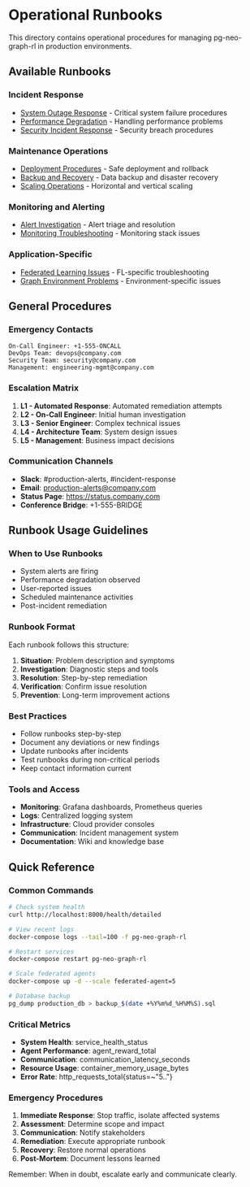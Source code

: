 # Operational Runbooks

This directory contains operational procedures for managing pg-neo-graph-rl in production environments.

## Available Runbooks

### Incident Response
- [System Outage Response](incident-response.md) - Critical system failure procedures
- [Performance Degradation](performance-issues.md) - Handling performance problems
- [Security Incident Response](security-incidents.md) - Security breach procedures

### Maintenance Operations  
- [Deployment Procedures](deployment.md) - Safe deployment and rollback
- [Backup and Recovery](backup-recovery.md) - Data backup and disaster recovery
- [Scaling Operations](scaling.md) - Horizontal and vertical scaling

### Monitoring and Alerting
- [Alert Investigation](alert-investigation.md) - Alert triage and resolution
- [Monitoring Troubleshooting](monitoring-troubleshooting.md) - Monitoring stack issues

### Application-Specific
- [Federated Learning Issues](federated-learning.md) - FL-specific troubleshooting
- [Graph Environment Problems](graph-environments.md) - Environment-specific issues

## General Procedures

### Emergency Contacts
```
On-Call Engineer: +1-555-ONCALL
DevOps Team: devops@company.com  
Security Team: security@company.com
Management: engineering-mgmt@company.com
```

### Escalation Matrix
1. **L1 - Automated Response**: Automated remediation attempts
2. **L2 - On-Call Engineer**: Initial human investigation  
3. **L3 - Senior Engineer**: Complex technical issues
4. **L4 - Architecture Team**: System design issues
5. **L5 - Management**: Business impact decisions

### Communication Channels
- **Slack**: #production-alerts, #incident-response
- **Email**: production-alerts@company.com
- **Status Page**: https://status.company.com
- **Conference Bridge**: +1-555-BRIDGE

## Runbook Usage Guidelines

### When to Use Runbooks
- System alerts are firing
- Performance degradation observed  
- User-reported issues
- Scheduled maintenance activities
- Post-incident remediation

### Runbook Format
Each runbook follows this structure:
1. **Situation**: Problem description and symptoms
2. **Investigation**: Diagnostic steps and tools
3. **Resolution**: Step-by-step remediation
4. **Verification**: Confirm issue resolution
5. **Prevention**: Long-term improvement actions

### Best Practices
- Follow runbooks step-by-step
- Document any deviations or new findings
- Update runbooks after incidents
- Test runbooks during non-critical periods
- Keep contact information current

### Tools and Access
- **Monitoring**: Grafana dashboards, Prometheus queries
- **Logs**: Centralized logging system
- **Infrastructure**: Cloud provider consoles
- **Communication**: Incident management system
- **Documentation**: Wiki and knowledge base

## Quick Reference

### Common Commands
```bash
# Check system health
curl http://localhost:8000/health/detailed

# View recent logs  
docker-compose logs --tail=100 -f pg-neo-graph-rl

# Restart services
docker-compose restart pg-neo-graph-rl

# Scale federated agents
docker-compose up -d --scale federated-agent=5

# Database backup
pg_dump production_db > backup_$(date +%Y%m%d_%H%M%S).sql
```

### Critical Metrics
- **System Health**: service_health_status
- **Agent Performance**: agent_reward_total  
- **Communication**: communication_latency_seconds
- **Resource Usage**: container_memory_usage_bytes
- **Error Rate**: http_requests_total{status=~"5.."}

### Emergency Procedures
1. **Immediate Response**: Stop traffic, isolate affected systems
2. **Assessment**: Determine scope and impact
3. **Communication**: Notify stakeholders
4. **Remediation**: Execute appropriate runbook
5. **Recovery**: Restore normal operations
6. **Post-Mortem**: Document lessons learned

Remember: When in doubt, escalate early and communicate clearly.